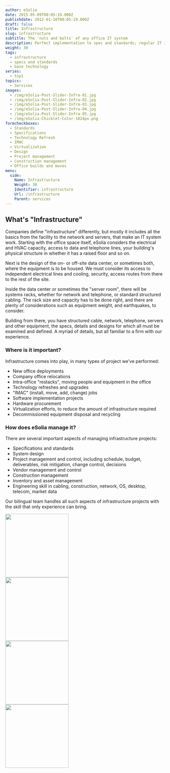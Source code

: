```yaml
---
author: eSolia
date: 2015-05-09T00:05:19.000Z
publishdate: 2012-01-10T00:05:19.000Z
draft: false
title: Infrastructure
slug: infrastructure
subtitle: The 'nuts and bolts' of any office IT system
description: Perfect implementation to spec and standards; regular IT infrastructure or technology refreshes, performed with aplomb. - from eSolia Inc.
weight: 30
tags:
  - infrastructure
  - specs and standards
  - base technology
series:
  - top1
topics:
  - Services
images:
  - /img/eSolia-Post-Slider-Infra-01.jpg
  - /img/eSolia-Post-Slider-Infra-02.jpg
  - /img/eSolia-Post-Slider-Infra-03.jpg
  - /img/eSolia-Post-Slider-Infra-04.jpg
  - /img/eSolia-Post-Slider-Infra-05.jpg
  - /img/eSolia-Chicklet-Color-1024px.png
formcheckboxes:
  - Standards
  - Specifications
  - Technology Refresh
  - IMAC
  - Virtualization
  - Design
  - Project management
  - Construction management
  - Office builds and moves
menu:
  side:
    Name: Infrastructure
    Weight: 30
    Identifier: infrastructure
    Url: /infrastructure
    Parent: services
---
```


## What's "Infrastructure"
Companies define "infrastructure" differently, but mostly it includes all the basics from the facility to the network and servers, that make an IT system work. Starting with the office space itself, eSolia considers the electrical and HVAC capacity, access to data and telephone lines, your building's physical structure in whether it has a raised floor and so on.

Next is the design of the on- or off-site data center, or sometimes both, where the equipment is to be housed. We must consider its access to independent electrical lines and cooling, security, access routes from there to the rest of the site.

Inside the data center or sometimes the "server room", there will be systems racks, whether for network and telephone, or standard structured cabling. The rack size and capacity has to be done right, and there are plenty of considerations such as equipment weight, and earthquakes, to consider.

Building from there, you have structured cable, network, telephone, servers and other equipment, the specs, details and designs for which all must be examined and defined. A myriad of details, but all familiar to a firm with our experience.

### Where is it important?
Infrastructure comes into play, in many types of project we've performed:

* New office deployments
* Company office relocations
* Intra-office "restacks", moving people and equipment in the office
* Technology refreshes and upgrades
* "IMAC" (install, move, add, change) jobs
* Software implementation projects
* Hardware procurement
* Virtualization efforts, to reduce the amount of infrastructure required
* Decommissioned equipment disposal and recycling

### How does eSolia manage it?
There are several important aspects of managing infrastructure projects:

* Specifications and standards
* System design
* Project management and control, including schedule, budget, deliverables, risk mitigation, change control, decisions
* Vendor management and control
* Construction management
* Inventory and asset management
* Engineering skill in cabling, construction, network, OS, desktop, telecom, market data

Our bilingual team handles all such aspects of infrastructure projects with the skill that only experience can bring.

<div class="row">
  <div class="col s12 m6 l3"><img class="materialboxed" data-caption="Server rack infra - by eSolia Inc." width="200" src="/img/eSolia-Post-Slider-Infra-01.jpg"></div>
  <div class="col s12 m6 l3"><img class="materialboxed" data-caption="Telco infra - by eSolia Inc." width="200" src="/img/eSolia-Post-Slider-Infra-02.jpg"></div>
  <div class="col s12 m6 l3"><img class="materialboxed" data-caption="Data center infra - by eSolia Inc." width="200" src="/img/eSolia-Post-Slider-Infra-05.jpg"></div>
  <div class="col s12 m6 l3"><img class="materialboxed" data-caption="Structured cable infra - by eSolia Inc." width="200" src="/img/eSolia-Post-Slider-Infra-04.jpg"></div>
</div>
